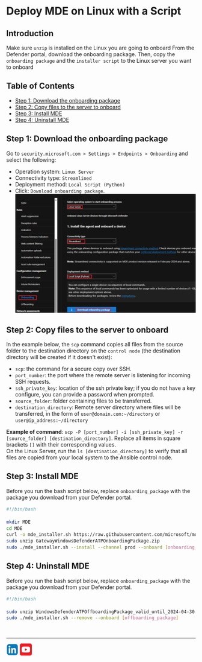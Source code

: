 # Deploy MDE on Linux with a Script

## Introduction
Make sure ```unzip``` is installed on the Linux you are going to onboard From the Defender portal, download the onboarding package. Then, copy the ```onboarding package``` and the ```installer script``` to the Linux server you want to onboard

## Table of Contents
- [Step 1: Download the onboarding package]()
- [Step 2: Copy files to the server to onboard]()
- [Step 3: Install MDE]()
- [Step 4: Uninstall MDE]()

## Step 1: Download the onboarding package
Go to ```security.microsoft.com > Settings > Endpoints > Onboarding``` and select the following:
- Operation system: ```Linux Server```
- Connectivity type: ```Streamlined```
- Deployment method: ```Local Script (Python)```
- Click: ```Download onboarding package```.<br>
![download_package](./Assets/Pictures//download_package.png)

## Step 2: Copy files to the server to onboard
In the example below, the ```scp``` command copies all files from the source folder to the destination directory on the ```control node``` (the destination directory will be created if it doesn't exist):
- ```scp```: the command for a secure copy over SSH.
- ```port_number```: the port where the remote server is listening for incoming SSH requests.
- ```ssh_private_key```: location of the ssh private key; if you do not have a key configure, you can provide a password when prompted. 
- ```source_folder```: folder containing files to be transferred. 
- ```destination_directory```: Remote server directory where files will be transferred, in the form of ```user@domain.com:~/directory``` or ```user@ip_address:~/directory```

**Example of command**: ```scp -P [port_number] -i [ssh_private_key] -r [source_folder] [destination_directory]```. Replace all items in square brackets ```[]``` with their corresponding values.<br>
On the Linux Server, run the ```ls [destination_directory]``` to verify that all files are copied from your local system to the Ansible control node.

## Step 3: Install MDE
Before you run the bash script below, replace ```onboarding_package``` with the package you download from your Defender portal.
```bash
#!/bin/bash

mkdir MDE
cd MDE
curl -o mde_installer.sh https://raw.githubusercontent.com/microsoft/mdatp-xplat/master/linux/installation/mde_installer.sh
sudo unzip GatewayWindowsDefenderATPOnboardingPackage.zip
sudo ./mde_installer.sh --install --channel prod --onboard [onboarding_package] --tag GROUP "MDE-Management" --min_req -y
```

## Step 4: Uninstall MDE
Before you run the bash script below, replace ```onboarding_package``` with the package you download from your Defender portal.
```bash
#!/bin/bash

sudo unzip WindowsDefenderATPOffboardingPackage_valid_until_2024-04-30.zip
sudo ./mde_installer.sh --remove --onboard [offboarding_package]
```
<br>
<hr>

[![LinkeIn](../../Assets/Pictures/LinkeIn.png)](https://www.linkedin.com/in/c-lessi/)
[![YouTube](../../Assets/Pictures/YouTube.png)](https://www.youtube.com/channel/UCk8wUhDaJ6pnP_1G5ugrQ1A)